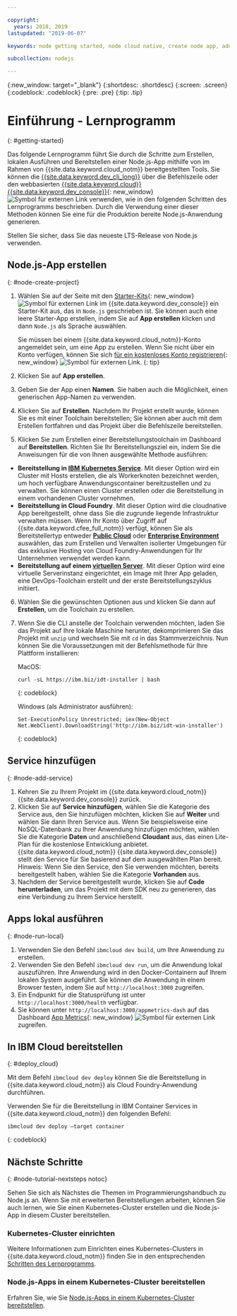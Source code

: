 ```yaml
---

copyright:
  years: 2018, 2019
lastupdated: "2019-06-07"

keywords: node getting started, node cloud native, create node app, add node service, node programming guide, node guide

subcollection: nodejs

---
```


{:new_window: target="_blank"}
{:shortdesc: .shortdesc}
{:screen: .screen}
{:codeblock: .codeblock}
{:pre: .pre}
{:tip: .tip}

# Einführung - Lernprogramm
{: #getting-started}

Das folgende Lernprogramm führt Sie durch die Schritte zum Erstellen, lokalen Ausführen und Bereitstellen einer Node.js-App mithilfe von im Rahmen von {{site.data.keyword.cloud_notm}} bereitgestellten Tools. Sie können die [{{site.data.keyword.dev_cli_long}}](/docs/cli?topic=cloud-cli-getting-started) über die Befehlszeile oder den webbasierten [{{site.data.keyword.cloud}} {{site.data.keyword.dev_console}}](https://cloud.ibm.com/developer/appservice/dashboard){: new_window} ![Symbol für externen Link](../icons/launch-glyph.svg "Symbol für externen Link") verwenden, wie in den folgenden Schritten des Lernprogramms beschrieben. Durch die Verwendung einer dieser Methoden können Sie eine für die Produktion bereite Node.js-Anwendung generieren.

Stellen Sie sicher, dass Sie das neueste LTS-Release von Node.js verwenden.

## Node.js-App erstellen
{: #node-create-project}

1. Wählen Sie auf der Seite mit den [Starter-Kits](https://cloud.ibm.com/developer/appservice/starter-kits){: new_window} ![Symbol für externen Link](../icons/launch-glyph.svg "Symbol für externen Link") im {{site.data.keyword.dev_console}} ein Starter-Kit aus, das in `Node.js` geschrieben ist. Sie können auch eine leere Starter-App erstellen, indem Sie auf **App erstellen** klicken und dann `Node.js` als Sprache auswählen.

    Sie müssen bei einem {{site.data.keyword.cloud_notm}}-Konto angemeldet sein, um eine App zu erstellen. Wenn Sie nicht über ein Konto verfügen, können Sie sich [für ein kostenloses Konto registrieren](https://cloud.ibm.com/registration){: new_window} ![Symbol für externen Link](../icons/launch-glyph.svg "Symbol für externen Link").
    {: tip}

2. Klicken Sie auf **App erstellen**.
3. Geben Sie der App einen **Namen**. Sie haben auch die Möglichkeit, einen generischen App-Namen zu verwenden.
4. Klicken Sie auf **Erstellen**. Nachdem Ihr Projekt erstellt wurde, können Sie es mit einer Toolchain bereitstellen; Sie können aber auch mit dem Erstellen fortfahren und das Projekt über die Befehlszeile bereitstellen.
5. Klicken Sie zum Erstellen einer Bereitstellungstoolchain im Dashboard auf **Bereitstellen**. Richten Sie Ihr Bereitstellungsziel ein, indem Sie die Anweisungen für die von Ihnen ausgewählte Methode ausführen:
  * **Bereitstellung in [IBM Kubernetes Service](/docs/containers?topic=containers-app)**. Mit dieser Option wird ein Cluster mit Hosts erstellen, die als Workerknoten bezeichnet werden, um hoch verfügbare Anwendungscontainer bereitzustellen und zu verwalten. Sie können einen Cluster erstellen oder die Bereitstellung in einem vorhandenen Cluster vornehmen.
  * **Bereitstellung in Cloud Foundry**. Mit dieser Option wird die cloudnative App bereitgestellt, ohne dass Sie die zugrunde liegende Infrastruktur verwalten müssen. Wenn Ihr Konto über Zugriff auf {{site.data.keyword.cfee_full_notm}} verfügt, können Sie als Bereitstellertyp entweder **[Public Cloud](/docs/cloud-foundry-public?topic=cloud-foundry-public-about-cf)** oder **[Enterprise Environment](/docs/cloud-foundry-public?topic=cloud-foundry-public-cfee)** auswählen, das zum Erstellen und Verwalten isolierter Umgebungen für das exklusive Hosting von Cloud Foundry-Anwendungen für Ihr Unternehmen verwendet werden kann.
  * **Bereitstellung auf einem [virtuellen Server](/docs/vsi?topic=virtual-servers-deploying-to-a-virtual-server)**. Mit dieser Option wird eine virtuelle Serverinstanz eingerichtet, ein Image mit Ihrer App geladen, eine DevOps-Toolchain erstellt und der erste Bereitstellungszyklus initiiert.

6. Wählen Sie die gewünschten Optionen aus und klicken Sie dann auf **Erstellen**, um die Toolchain zu erstellen.
7. Wenn Sie die CLI anstelle der Toolchain verwenden möchten, laden Sie das Projekt auf Ihre lokale Maschine herunter, dekomprimieren Sie das Projekt mit `unzip` und wechseln Sie mit `cd` in das Stammverzeichnis. Nun können Sie die Voraussetzungen mit der Befehlsmethode für Ihre Plattform installieren:

    MacOS:
    ```
    curl -sL https://ibm.biz/idt-installer | bash
    ```
    {: codeblock}

    Windows (als Administrator ausführen):
    ```
    Set-ExecutionPolicy Unrestricted; iex(New-Object Net.WebClient).DownloadString('http://ibm.biz/idt-win-installer')
    ```
    {: codeblock}

## Service hinzufügen
{: #node-add-service}

1. Kehren Sie zu Ihrem Projekt im {{site.data.keyword.cloud_notm}} {{site.data.keyword.dev_console}} zurück.
2. Klicken Sie auf **Service hinzufügen**, wählen Sie die Kategorie des Service aus, den Sie hinzufügen möchten, klicken Sie auf **Weiter** und wählen Sie dann Ihren Service aus. Wenn Sie beispielsweise eine NoSQL-Datenbank zu Ihrer Anwendung hinzufügen möchten, wählen Sie die Kategorie **Daten** und anschließend **Cloudant** aus, das einen Lite-Plan für die kostenlose Entwicklung anbietet. {{site.data.keyword.cloud_notm}} {{site.data.keyword.dev_console}} stellt den Service für Sie basierend auf dem ausgewählten Plan bereit.
Hinweis: Wenn Sie den Service, den Sie verwenden möchten, bereits bereitgestellt haben, wählen Sie die Kategorie **Vorhanden** aus.
3. Nachdem der Service bereitgestellt wurde, klicken Sie auf **Code herunterladen**, um das Projekt mit dem SDK neu zu generieren, das eine Verbindung zu Ihrem Service herstellt.

<!--
<video of creating a project and adding a service>
-->

## Apps lokal ausführen
{: #node-run-local}

1. Verwenden Sie den Befehl `ibmcloud dev build`, um Ihre Anwendung zu erstellen.
2. Verwenden Sie den Befehl `ibmcloud dev run`, um die Anwendung lokal auszuführen. Ihre Anwendung wird in den Docker-Containern auf Ihrem lokalen System ausgeführt. Sie können die Anwendung in einem Browser testen, indem Sie auf `http://localhost:3000` zugreifen.
3. Ein Endpunkt für die Statusprüfung ist unter `http://localhost:3000/health` verfügbar.
4. Sie können unter `http://localhost:3000/appmetrics-dash` auf das Dashboard [App Metrics](https://developer.ibm.com/node/monitoring-post-mortem/application-metrics-node-js/){: new_window} ![Symbol für externen Link](../icons/launch-glyph.svg "Symbol für externen Link") zugreifen.

<!--
<video>
-->

## In IBM Cloud bereitstellen
{: #deploy_cloud}

Mit dem Befehl `ibmcloud dev deploy` können Sie die Bereitstellung in {{site.data.keyword.cloud_notm}} als Cloud Foundry-Anwendung durchführen. 

Verwenden Sie für die Bereitstellung in IBM Container Services in {{site.data.keyword.cloud_notm}} den folgenden Befehl:
```
ibmcloud dev deploy –target container 
```
{: codeblock}

## Nächste Schritte
{: #node-tutorial-nextsteps notoc}

Sehen Sie sich als Nächstes die Themen im Programmierungshandbuch zu Node.js an. Wenn Sie mit erweiterten Bereitstellungen arbeiten, können Sie auch lernen, wie Sie einen Kubernetes-Cluster erstellen und die Node.js-App in diesem Cluster bereitstellen.

### Kubernetes-Cluster einrichten
Weitere Informationen zum Einrichten eines Kubernetes-Clusters in {{site.data.keyword.cloud_notm}} finden Sie in den entsprechenden [Schritten des Lernprogramms](/docs/containers?topic=containers-clusters). 

### Node.js-Apps in einem Kubernetes-Cluster bereitstellen
Erfahren Sie, wie Sie [Node.js-Apps in einem Kubernetes-Cluster bereitstellen](/docs/containers?topic=containers-cs_apps_tutorial).
